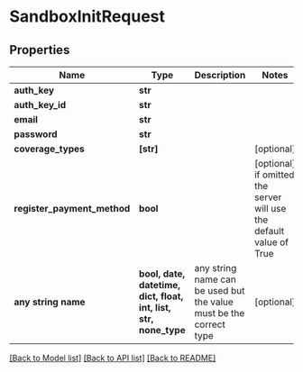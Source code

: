 # SandboxInitRequest


## Properties
Name | Type | Description | Notes
------------ | ------------- | ------------- | -------------
**auth_key** | **str** |  | 
**auth_key_id** | **str** |  | 
**email** | **str** |  | 
**password** | **str** |  | 
**coverage_types** | **[str]** |  | [optional] 
**register_payment_method** | **bool** |  | [optional]  if omitted the server will use the default value of True
**any string name** | **bool, date, datetime, dict, float, int, list, str, none_type** | any string name can be used but the value must be the correct type | [optional]

[[Back to Model list]](../README.md#documentation-for-models) [[Back to API list]](../README.md#documentation-for-api-endpoints) [[Back to README]](../README.md)


